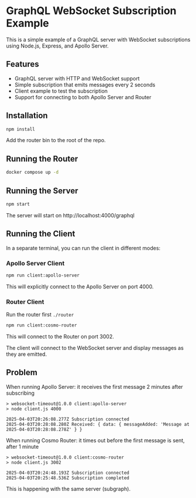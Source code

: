 # GraphQL WebSocket Subscription Example

This is a simple example of a GraphQL server with WebSocket subscriptions using Node.js, Express, and Apollo Server.

## Features

- GraphQL server with HTTP and WebSocket support
- Simple subscription that emits messages every 2 seconds
- Client example to test the subscription
- Support for connecting to both Apollo Server and Router

## Installation

```bash
npm install
```

Add the router bin to the root of the repo.

## Running the Router

```bash
docker compose up -d
```

## Running the Server

```bash
npm start
```

The server will start on http://localhost:4000/graphql

## Running the Client

In a separate terminal, you can run the client in different modes:

### Apollo Server Client

```bash
npm run client:apollo-server
```

This will explicitly connect to the Apollo Server on port 4000.

### Router Client

Run the router first `./router`

```bash
npm run client:cosmo-router
```

This will connect to the Router on port 3002.

The client will connect to the WebSocket server and display messages as they are emitted.

## Problem

When running Apollo Server: it receives the first message 2 minutes after subscribing

```
> websocket-timeout@1.0.0 client:apollo-server
> node client.js 4000

2025-04-03T20:26:08.277Z Subscription connected
2025-04-03T20:28:08.280Z Received: { data: { messageAdded: 'Message at 2025-04-03T20:28:08.278Z' } }
```

When running Cosmo Router: it times out before the first message is sent, after 1 minute

```
> websocket-timeout@1.0.0 client:cosmo-router
> node client.js 3002

2025-04-03T20:24:48.193Z Subscription connected
2025-04-03T20:25:48.536Z Subscription completed
```

This is happening with the same server (subgraph).
